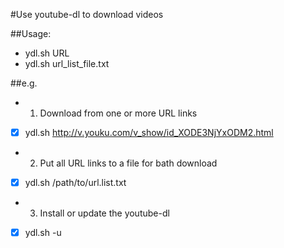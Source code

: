 #Use youtube-dl to download videos

##Usage:
- ydl.sh URL
- ydl.sh url_list_file.txt


##e.g.
- 1. Download from one or more URL links
-  [x] ydl.sh http://v.youku.com/v_show/id_XODE3NjYxODM2.html



- 2. Put all URL links to a file for bath download
- [x] ydl.sh /path/to/url.list.txt



- 3. Install or update the youtube-dl
- [x] ydl.sh -u
